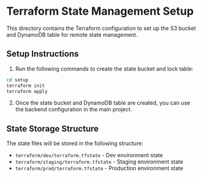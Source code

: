 # Terraform State Management Setup

This directory contains the Terraform configuration to set up the S3 bucket and DynamoDB table for remote state management.

## Setup Instructions

1. Run the following commands to create the state bucket and lock table:

```bash
cd setup
terraform init
terraform apply
```

2. Once the state bucket and DynamoDB table are created, you can use the backend configuration in the main project.

## State Storage Structure

The state files will be stored in the following structure:

- `terraform/dev/terraform.tfstate` - Dev environment state
- `terraform/staging/terraform.tfstate` - Staging environment state
- `terraform/prod/terraform.tfstate` - Production environment state